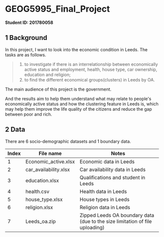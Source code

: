 # GEOG5995_Final_Project

**Student ID: 201780058**

## 1 Background

In this project, I want to look into the economic condition in Leeds. The tasks are as follows.

> 1. to investigate if there is an interrelationship between economically active status and employment, health, house type, car ownership, education and religion;
> 2. to find the different economical groups(clusters) in Leeds by OA.

The main audience of this project is the government.

And the results aim to help them understand what may relate to people's economically active status and how the clustering feature in Leeds is, which may help them improve the life quality of the citizens and reduce the gap between poor and rich.

## 2 Data

There are 6 socio-demographic datasets and 1 boundary data.

| Index | File name             | Notes                                                        |
| ----- | --------------------- | ------------------------------------------------------------ |
| 1     | Economic_active.xIsx  | Economic data in Leeds                                       |
| 2     | car_availability.xlsx | Car availability data in Leeds                               |
| 3     | education.xlsx        | Qualifications and student in Leeds                          |
| 4     | health.csv            | Health data in Leeds                                         |
| 5     | house_type.xlsx       | House types in Leeds                                         |
| 6     | religion.xlsx         | Religion data in Leeds                                       |
| 7     | Leeds_oa.zip          | Zipped Leeds OA boundary data (due to the size limitation of file uploading) |

